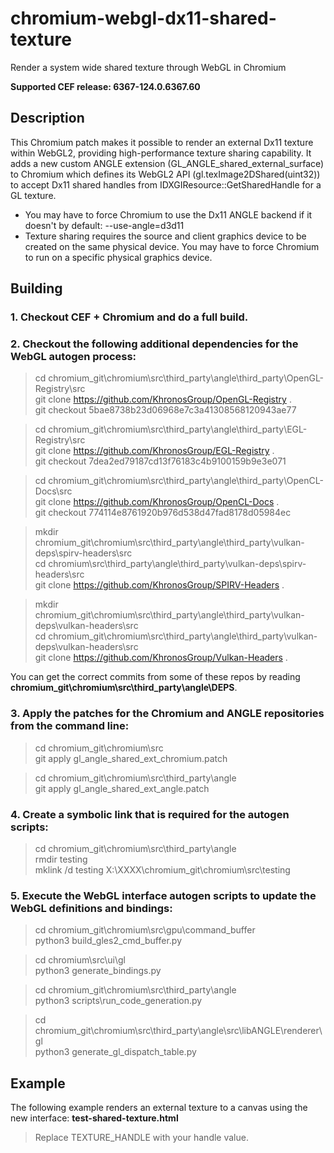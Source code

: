 # chromium-webgl-dx11-shared-texture
Render a system wide shared texture through WebGL in Chromium

**Supported CEF release: 6367-124.0.6367.60**

## Description

This Chromium patch makes it possible to render an external Dx11 texture within WebGL2, providing high-performance texture sharing capability. It adds a new custom ANGLE extension (GL_ANGLE_shared_external_surface) to Chromium which defines its WebGL2 API (gl.texImage2DShared(uint32)) to accept Dx11 shared handles from IDXGIResource::GetSharedHandle for a GL texture.

* You may have to force Chromium to use the Dx11 ANGLE backend if it doesn't by default: --use-angle=d3d11
* Texture sharing requires the source and client graphics device to be created on the same physical device. You may have to force Chromium to run on a specific physical graphics device.

## Building

### 1. Checkout CEF + Chromium and do a full build.

### 2. Checkout the following additional dependencies for the WebGL autogen process:

> cd chromium_git\chromium\src\third_party\angle\third_party\OpenGL-Registry\src  
> git clone https://github.com/KhronosGroup/OpenGL-Registry .  
> git checkout 5bae8738b23d06968e7c3a41308568120943ae77  

> cd chromium_git\chromium\src\third_party\angle\third_party\EGL-Registry\src  
> git clone https://github.com/KhronosGroup/EGL-Registry .  
> git checkout 7dea2ed79187cd13f76183c4b9100159b9e3e071  

> cd chromium_git\chromium\src\third_party\angle\third_party\OpenCL-Docs\src  
> git clone https://github.com/KhronosGroup/OpenCL-Docs .  
> git checkout 774114e8761920b976d538d47fad8178d05984ec  

> mkdir chromium_git\chromium\src\third_party\angle\third_party\vulkan-deps\spirv-headers\src  
> cd chromium\src\third_party\angle\third_party\vulkan-deps\spirv-headers\src  
> git clone https://github.com/KhronosGroup/SPIRV-Headers .  

> mkdir chromium_git\chromium\src\third_party\angle\third_party\vulkan-deps\vulkan-headers\src  
> cd chromium_git\chromium\src\third_party\angle\third_party\vulkan-deps\vulkan-headers\src  
> git clone https://github.com/KhronosGroup/Vulkan-Headers .  

You can get the correct commits from some of these repos by reading **chromium_git\chromium\src\third_party\angle\DEPS**.

### 3. Apply the patches for the Chromium and ANGLE repositories from the command line:

> cd chromium_git\chromium\src  
> git apply gl_angle_shared_ext_chromium.patch  

> cd chromium_git\chromium\src\third_party\angle  
> git apply gl_angle_shared_ext_angle.patch  

### 4. Create a symbolic link that is required for the autogen scripts:

> cd chromium_git\chromium\src\third_party\angle  
> rmdir testing  
> mklink /d testing X:\XXXX\chromium_git\chromium\src\testing  

### 5. Execute the WebGL interface autogen scripts to update the WebGL definitions and bindings:

> cd chromium_git\chromium\src\gpu\command_buffer  
> python3 build_gles2_cmd_buffer.py  

> cd chromium\src\ui\gl  
> python3 generate_bindings.py  

> cd chromium_git\chromium\src\third_party\angle  
> python3 scripts\run_code_generation.py  

> cd chromium_git\chromium\src\third_party\angle\src\libANGLE\renderer\gl  
> python3 generate_gl_dispatch_table.py  

## Example

The following example renders an external texture to a canvas using the new interface: **test-shared-texture.html**

> Replace TEXTURE_HANDLE with your handle value.
